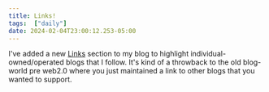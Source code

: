 ```yaml
---
title: Links!
tags:  ["daily"]
date: 2024-02-04T23:00:12.253-05:00
---
```



I've added a new [Links](https://xangelo.ca/page/links) section to my blog to highlight individual-owned/operated blogs that I follow. It's kind of a throwback to the old blog-world pre web2.0 where you just maintained a link to other blogs that you wanted to support.






    